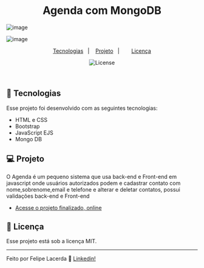 <h1 align="center"> Agenda com MongoDB </h1>

![image](https://user-images.githubusercontent.com/99082399/218744685-23ccf918-9fd3-4b97-ad0d-d76eba664be6.png)


![image](https://user-images.githubusercontent.com/99082399/218744484-64dee047-24c7-4b77-9db1-2ce5901c346c.png)

<p align="center">
  <a href="#-tecnologias">Tecnologias</a>&nbsp;&nbsp;&nbsp;|&nbsp;&nbsp;&nbsp;
  <a href="#-projeto">Projeto</a>&nbsp;&nbsp;&nbsp;|&nbsp;&nbsp;&nbsp;
 &nbsp;&nbsp;&nbsp;
  <a href="#memo-licença">Licença</a>
</p>

<p align="center">
  <img alt="License" src="https://img.shields.io/static/v1?label=license&message=MIT&color=49AA26&labelColor=000000">
</p>

<br>



## 🚀 Tecnologias

Esse projeto foi desenvolvido com as seguintes tecnologias:

- HTML e CSS
- Bootstrap 
- JavaScript EJS
- Mongo DB


## 💻 Projeto

O Agenda é um pequeno sistema que usa back-end e Front-end em javascript onde usuários autorizados podem  e cadastrar contato com nome,sobrenome,email e telefone e alterar e deletar contatos, possui validações back-end e Front-end 

- [Acesse o projeto finalizado, online](http://34.125.20.150/)


## :memo: Licença

Esse projeto está sob a licença MIT.

---

Feito por Felipe Lacerda :wave: [Linkedin!](https://www.linkedin.com/in/felipe-lacerda-oliveira-274554125/)
